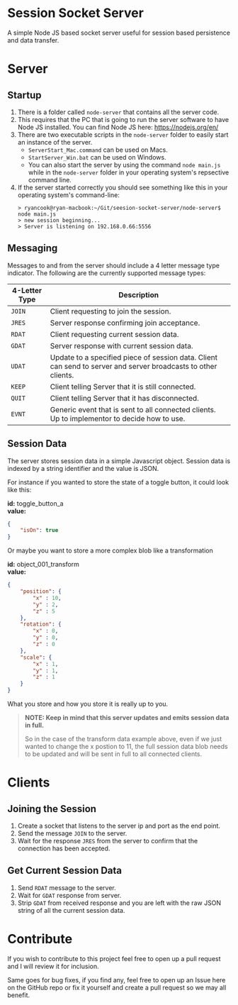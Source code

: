 # Session Socket Server

A simple Node JS based socket server useful for session based persistence and data transfer.

# Server
## Startup

1. There is a folder called `node-server` that contains all the server code.
2. This requires that the PC that is going to run the server software to have Node JS installed. You can find Node JS here: https://nodejs.org/en/
3. There are two executable scripts in the `node-server` folder to easily start an instance of the server.  
    - `ServerStart_Mac.command` can be used on Macs.
    - `StartServer_Win.bat` can be used on Windows.
    - You can also start the server by using the command `node main.js` while in the `node-server` folder in your operating system's repsective command line.
4. If the server started correctly you should see something like this in your operating system's command-line: 
    ```
    > ryancook@ryan-macbook:~/Git/seesion-socket-server/node-server$ node main.js
    > new session beginning...
    > Server is listening on 192.168.0.66:5556
    ```

## Messaging

Messages to and from the server should include a 4 letter message type indicator.
The following are the currently supported message types:

| 4-Letter Type | Description |
| --- | --- |
| `JOIN` | Client requesting to join the session. |
| `JRES` | Server response confirming join acceptance. |
| `RDAT` | Client requesting current session data. |
| `GDAT` | Server response with current session data. |
| `UDAT` | Update to a specified piece of session data. Client can send to server and server broadcasts to other clients. |
| `KEEP` | Client telling Server that it is still connected. |
| `QUIT` | Client telling Server that it has disconnected. |
| `EVNT` | Generic event that is sent to all connected clients. Up to implementor to decide how to use. |

## Session Data

The server stores session data in a simple Javascript object. Session data is indexed by a string identifier and the value is JSON. 

For instance if you wanted to store the state of a toggle button, it could look like this:

**id:** toggle_button_a  
**value:**  
```json
{
    "isOn": true
}  
```

Or maybe you want to store a more complex blob like a transformation

**id:** object_001_transform  
**value:**  
```json
{
    "position": {
        "x" : 10,
        "y" : 2,
        "z" : 5
    },
    "rotation": { 
        "x" : 0,
        "y" : 0,
        "z" : 0
    },
    "scale": { 
        "x" : 1,
        "y" : 1,
        "z" : 1
    }
}  
```

What you store and how you store it is really up to you.

> **NOTE: Keep in mind that this server updates and emits session data in full.** 
> 
> So in the case of the transform data example above, even if we just wanted to change the x postion to 11, the full session data blob needs to be updated and will be sent in full to all connected clients.



# Clients

## Joining the Session

1. Create a socket that listens to the server ip and port as the end point.
2. Send the message `JOIN` to the server.
3. Wait for the response `JRES` from the server to confirm that the connection has been accepted.

## Get Current Session Data

1. Send `RDAT` message to the server.
2. Wait for `GDAT` response from server.
3. Strip `GDAT` from received response and you are left with the raw JSON string of all the current session data.

# Contribute
If you wish to contribute to this project feel free to open up a pull request and I will review it for inclusion.

Same goes for bug fixes, if you find any, feel free to open up an Issue here on the GitHub repo or fix it yourself and create a pull request so we may all benefit.
